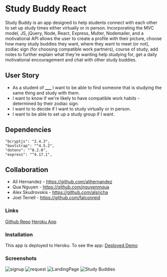 # Study Buddy React

Study Buddy is an app designed to help students connect with each other to set up study times either virtually or in person. Incorporating the MVC model, JS, jQuery, Node, React, Express,  Multer, Nodemailer, and a motivational API allows the user to create a profile with their picture, choose how many study buddies they want, where they want to meet (or not), zodiac sign (for choosing compatible work partners), course of study, add notes to further explain what they're wanting help studying for, get a daily motivational encouragement and chat with other study buddies.

## User Story

- As a student of **\_\_\_** I want to be able to find someone that is studying the same thing and study with them.
- I want to know if we're likely to have compatible work habits - determined by their zodiac sign.
- I want to to decide if I want to study virtually or in person.
- I want to be able to set up a study group if I want.

## Dependencies

    "bcryptjs": "2.4.3",
    "bootstrap": "^4.5.2",
    "dotenv": "^8.2.0",
    "express": "^4.17.1",



## Collaboration

- Ali Hernandez - https://github.com/alihernandez
- Qua Nguyen - https://github.com/nguyenmqua
- Alex Skudrovskis - https://github.com/alsricha
- Joel Terrell - https://github.com/falconreid

### Links

[Github Repo](https://github.com/jblatch2/Project2)
[Heroku App](https://studdybuddyahasjbjt.herokuapp.com/)

### Installation

This app is deployed to Heroku. To see the app:
[Deployed Demo](https://studdybuddyahasjbjt.herokuapp.com/)

### Screenshots

![signup](https://user-images.githubusercontent.com/5247408/95537052-dd308680-09a9-11eb-9ff3-e0f3cbecfab4.jpg)
![request](https://user-images.githubusercontent.com/5247408/95537056-df92e080-09a9-11eb-8798-ab4815adcd67.jpg)
![LandingPage](https://user-images.githubusercontent.com/5247408/95537059-e0c40d80-09a9-11eb-9882-18cd673b349b.jpg)
![Study Buddies](https://user-images.githubusercontent.com/5247408/95537109-123cd900-09aa-11eb-87ef-815c8ea750d9.png)
